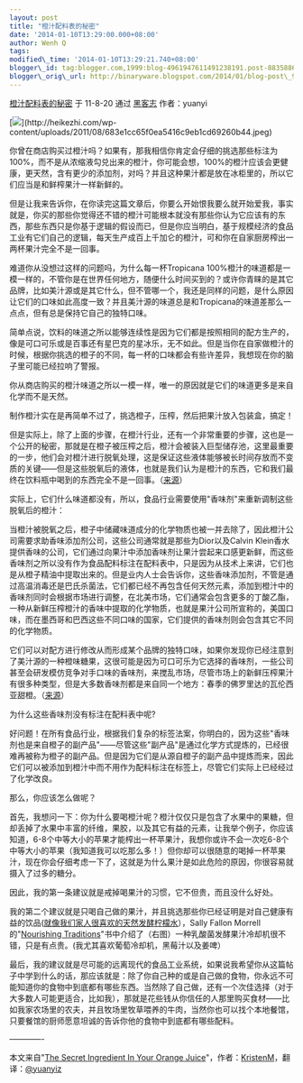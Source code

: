 ```yaml
--- 
layout: post 
title: "橙汁配料表的秘密" 
date: '2014-01-10T13:29:00.000+08:00' 
author: Wenh Q
tags:
modified\_time: '2014-01-10T13:29:21.740+08:00' 
blogger\_id: tag:blogger.com,1999:blog-4961947611491238191.post-8835886793044512809
blogger\_orig\_url: http://binaryware.blogspot.com/2014/01/blog-post\_9746.html
---
```

[橙汁配料表的秘密](http://item.feedsky.com/~feedsky/heikezhi/~8608072/548387037/6713895/1/item.html) 于
11-8-20 通过 [黑客志](http://heikezhi.com/) 作者：yuanyi





[![](https://images-blogger-opensocial.googleusercontent.com/gadgets/proxy?url=http%3A%2F%2Fheikezhi.com%2Fwp-content%2Fuploads%2F2011%2F08%2F683e1cc65f0ea5416c9eb1cd69260b44.jpeg&container=blogger&gadget=a&rewriteMime=image%2F*)](http://heikezhi.com/wp-content/uploads/2011/08/683e1cc65f0ea5416c9eb1cd69260b44.jpeg)



你曾在商店购买过橙汁吗？如果有，那我相信你肯定会仔细的挑选那些标注为100%，而不是从浓缩液勾兑出来的橙汁，你可能会想，100%的橙汁应该会更健康，更天然，含有更少的添加剂，对吗？并且这种果汁都是放在冰柜里的，所以它们应当是和鲜榨果汁一样新鲜的。



但是让我来告诉你，在你读完这篇文章后，你要么开始恨我要么就开始爱我，事实就是，你买的那些你觉得还不错的橙汁可能根本就没有那些你认为它应该有的东西，那些东西只是你基于逻辑的假设而已，但是你应当明白，基于规模经济的食品工业有它们自己的逻辑，每天生产成百上千加仑的橙汁，可和你在自家厨房榨出一两杯果汁完全不是一回事。



难道你从没想过这样的问题吗，为什么每一杯Tropicana
100%橙汁的味道都是一模一样的，不管你是在世界任何地方，随便什么时间买到的？或许你青睐的是其它品牌，比如美汁源或是其它什么，但不管哪一个，我还是同样的问题，是什么原因让它们的口味如此高度一致？并且美汁源的味道总是和Tropicana的味道差那么一点点，但有总是保持它自己的独特口味。



简单点说，饮料的味道之所以能够连续性是因为它们都是按照相同的配方生产的，像是可口可乐或是百事还有星巴克的星冰乐，无不如此。但是当你在自家做橙汁的时候，根据你挑选的橙子的不同，每一杯的口味都会有些许差异，我想现在你的脑子里可能已经拉响了警报。



你从商店购买的橙汁味道之所以一模一样，唯一的原因就是它们的味道更多是来自化学而不是天然。



制作橙汁实在是再简单不过了，挑选橙子，压榨，然后把果汁放入包装盒，搞定！



但是实际上，除了上面的步骤，在橙汁行业，还有一个非常重要的步骤，这也是一个公开的秘密，那就是在橙子被压榨之后，橙汁会被装入巨型储存池，这里最重要的一步，他们会对橙汁进行脱氧处理，这是保证这些液体能够被长时间存放而不变质的关键——但是这些脱氧后的液体，也就是我们认为是橙汁的东西，它和我们最终在饮料瓶中喝到的东西完全不是一回事。（[来源](http://christinescottcheng.wordpress.com/2010/05/19/tropicana-orange-juice-flavor-packs-and-food-industry-lies/)）



实际上，它们什么味道都没有，所以，食品行业需要使用"香味剂"来重新调制这些脱氧后的橙汁：



当橙汁被脱氧之后，橙子中储藏味道成分的化学物质也被一并去除了，因此橙汁公司需要求助香味添加剂公司，这些公司通常就是那些为Dior以及Calvin
Klein香水提供香味的公司，它们通过向果汁中添加香味剂让果汁尝起来口感更新鲜，而这些香味剂之所以没有作为食品配料标注在配料表中，只是因为从技术上来讲，它们也是从橙子精油中提取出来的。但是业内人士会告诉你，这些香味添加剂，不管是通过高温消毒还是巴氏杀菌法，它们都已经不再包含任何天然元素，添加到橙汁中的香味剂同时会根据市场进行调整，在北美市场，它们通常会包含更多的丁酸乙酯，一种从新鲜压榨橙汁的香味中提取的化学物质，也就是果汁公司所宣称的，美国口味，而在墨西哥和巴西这些不同口味的国家，它们提供的香味剂则会包含其它不同的化学物质。



它们可以对配方进行修改从而形成某个品牌的独特口味，如果你发现你已经注意到了美汁源的一种橙味糖果，这很可能是因为可口可乐为它选择的香味剂，一些公司甚至会研发模仿竞争对手口味的香味剂，来搅乱市场，尽管市场上的新鲜压榨果汁有很多种类型，但是大多数香味剂都是来自同一个地方：春季的佛罗里达的瓦伦西亚甜橙。（[来源](http://civileats.com/2009/05/06/freshly-squeezed-the-truth-about-orange-juice-in-boxes/)）



为什么这些香味剂没有标注在配料表中呢?



好问题！在所有食品行业，根据我们复杂的标签法案，你明白的，因为这些"香味剂也是来自橙子的副产品"——尽管这些"副产品"是通过化学方式提炼的，已经很难再被称为橙子的副产品。但是因为它们是从源自橙子的副产品中提炼而来，因此它们可以被添加到橙汁中而不用作为配料标注在标签上，尽管它们实际上已经经过了化学改良。



那么，你应该怎么做呢？



首先，我想问一下：你为什么要喝橙汁呢？橙汁仅仅只是包含了水果中的果糖，但却丢掉了水果中丰富的纤维，果胶，以及其它有益的元素，让我举个例子，你应该知道，6-8个中等大小的苹果才能榨出一杯苹果汁，我想你或许不会一次吃6-8个中等大小的苹果（我知道我可以吃那么多！）但你却可以很随意的喝掉一杯苹果汁，现在你会仔细考虑一下了，这就是为什么果汁是如此危险的原因，你很容易就摄入了过多的糖分。



因此，我的第一条建议就是戒掉喝果汁的习惯，它不但贵，而且没什么好处。



我的第二个建议就是只喝自己做的果汁，并且挑选那些你已经证明是对自己健康有益的饮品([就像我们家人很喜欢的天然发酵柠檬水](http://www.foodrenegade.com/fresh-natural-healthy-lemonade/)），Sally
Fallon Morrell的"[Nourishing
Traditions](http://www.amazon.com/gp/product/0967089735/ref=as_li_ss_tl?ie=UTF8&tag=foodrene-20&linkCode=as2&camp=217145&creative=399369&creativeASIN=0967089735)"书中介绍了（右图）一种乳酸菌发酵果汁冷却机很不错，只是有点贵。(我尤其喜欢葡萄冷却机，黑莓汁以及姜啤）



最后，我的建议就是尽可能的远离现代的食品工业系统，如果说我希望你从这篇帖子中学到什么的话，那应该就是：除了你自己种的或是自己做的食物，你永远不可能知道你的食物中到底都有哪些东西。当然除了自己做，还有一个次佳选择（对于大多数人可能更适合，比如我），那就是花些钱从你信任的人那里购买食材——比如我家农场里的农夫，并且牧场里牧草喂养的牛肉，当然你也可以找个本地餐馆，只要餐馆的厨师愿意坦诚的告诉你他的食物中到底都有哪些配料。



————-

本文来自"[The Secret Ingredient In Your Orange
Juice](http://www.foodrenegade.com/secret-ingredient-your-orange-juice/)"，作者：[KristenM](http://www.foodrenegade.com/author/kristenm/)，翻译：[@yuanyiz](http://twitter.com/yuanyiz)
